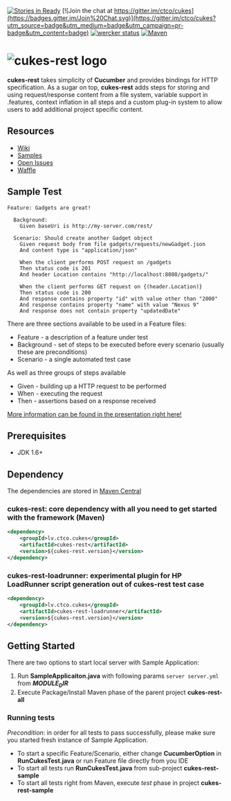 [![Stories in Ready](https://img.shields.io/waffle/label/ctco/cukes/ready.svg?label=Ready&style=flat)](https://waffle.io/ctco/cukes)
[![Join the chat at https://gitter.im/ctco/cukes](https://badges.gitter.im/Join%20Chat.svg)](https://gitter.im/ctco/cukes?utm_source=badge&utm_medium=badge&utm_campaign=pr-badge&utm_content=badge)
[![wercker status](https://app.wercker.com/status/91bd08250ec1cee694c8d0e5c95f85ce/s/master "wercker status")](https://app.wercker.com/project/byKey/91bd08250ec1cee694c8d0e5c95f85ce)
[![Maven](https://img.shields.io/maven-central/v/lv.ctco.cukes/cukes-parent.svg)](http://search.maven.org/#search|ga|1|lv.ctco.cukes)

# ![cukes-rest logo](assets/cukes-rest-logo.png)
**cukes-rest** takes simplicity of **Cucumber** and provides bindings for HTTP specification. As a sugar on top, **cukes-rest**
adds steps for storing and using request/response content from a file system, variable support in .features, context 
inflation in all steps and a custom plug-in system to allow users to add additional project specific
content. 

## Resources
- [Wiki](https://github.com/ctco/cukes/wiki)
- [Samples](https://github.com/ctco/cukes/wiki/Test-Samples)
- [Open Issues](https://github.com/ctco/cukes/issues)
- [Waffle](https://waffle.io/ctco/cukes)

## Sample Test

```gherkin
Feature: Gadgets are great!

  Background:
    Given baseUri is http://my-server.com/rest/

  Scenario: Should create another Gadget object
    Given request body from file gadgets/requests/newGadget.json
    And content type is "application/json"

    When the client performs POST request on /gadgets
    Then status code is 201
    And header Location contains "http://localhost:8080/gadgets/"

    When the client performs GET request on {(header.Location)}
    Then status code is 200
    And response contains property "id" with value other than "2000"
    And response contains property "name" with value "Nexus 9"
    And response does not contain property "updatedDate"
```

There are three sections available to be used in a Feature files:
- Feature - a description of a feature under test
- Background - set of steps to be executed before every scenario (usually these are preconditions)
- Scenario - a single automated test case

As well as three groups of steps available
- Given - building up a HTTP request to be performed
- When - executing the request
- Then - assertions based on a response received
         
[More information can be found in the presentation right here!](https://speakerdeck.com/larchaon/getting-started-with-cukes-rest)
          
## Prerequisites
- JDK 1.6+

## Dependency
The dependencies are stored in [Maven Central](http://search.maven.org/#search|ga|1|lv.ctco.cukes)

### cukes-rest: core dependency with all you need to get started with the framework (Maven)

```xml
<dependency>
    <groupId>lv.ctco.cukes</groupId>
    <artifactId>cukes-rest</artifactId>
    <version>${cukes-rest.version}</version>
</dependency>
```

### cukes-rest-loadrunner: experimental plugin for HP LoadRunner script generation out of cukes-rest test case

```xml
<dependency>
    <groupId>lv.ctco.cukes</groupId>
    <artifactId>cukes-rest-loadrunner</artifactId>
    <version>${cukes-rest.version}</version>
</dependency>
```

## Getting Started

There are two options to start local server with Sample Application:

1. Run **SampleApplicaiton.java** with following params `server server.yml` from **$MODULE_DIR$**
2. Execute Package/Install Maven phase of the parent project **cukes-rest-all**

### Running tests

*Precondition*: in order for all tests to pass successfully, please make sure you started fresh instance of Sample Application.

- To start a specific Feature/Scenario, either change **CucumberOption** in **RunCukesTest.java** or run Feature file directly from you IDE
- To start all tests run **RunCukesTest.java** from sub-project **cukes-rest-sample**
- To start all tests right from Maven, execute _test_ phase in project **cukes-rest-sample**
